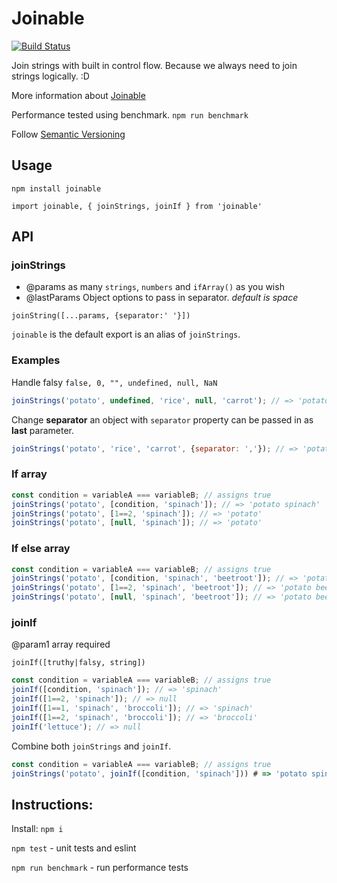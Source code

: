 # Joinable

[![Build Status](https://travis-ci.org/rkotze/joinable.svg?branch=master)](https://travis-ci.org/rkotze/joinable)

Join strings with built in control flow. Because we always need to join strings logically. :D

More information about [Joinable](http://www.richardkotze.com/projects/joinable)

Performance tested using benchmark. `npm run benchmark`

Follow [Semantic Versioning](http://semver.org/)

## Usage

`npm install joinable`

`import joinable, { joinStrings, joinIf } from 'joinable'`

## API

### joinStrings

- @params as many `strings`, `numbers` and `ifArray()` as you wish
- @lastParams Object options to pass in separator. _default is space_

`joinString([...params, {separator:' '}])`

`joinable` is the default export is an alias of `joinStrings`.

### Examples

Handle falsy `false, 0, "", undefined, null, NaN`

```JavaScript
joinStrings('potato', undefined, 'rice', null, 'carrot'); // => 'potato rice carrot'
```

Change **separator** an object with `separator` property can be passed in as **last** parameter.

```JavaScript
joinStrings('potato', 'rice', 'carrot', {separator: ','}); // => 'potato,rice,carrot'
```

### If array

```JavaScript
const condition = variableA === variableB; // assigns true
joinStrings('potato', [condition, 'spinach']); // => 'potato spinach'
joinStrings('potato', [1==2, 'spinach']); // => 'potato'
joinStrings('potato', [null, 'spinach']); // => 'potato'
```

### If else array

```JavaScript
const condition = variableA === variableB; // assigns true
joinStrings('potato', [condition, 'spinach', 'beetroot']); // => 'potato spinach'
joinStrings('potato', [1==2, 'spinach', 'beetroot']); // => 'potato beetroot'
joinStrings('potato', [null, 'spinach', 'beetroot']); // => 'potato beetroot'
```

### joinIf

@param1 array required

`joinIf([truthy|falsy, string])`

```JavaScript
const condition = variableA === variableB; // assigns true
joinIf([condition, 'spinach']); // => 'spinach'
joinIf([1==2, 'spinach']); // => null
joinIf([1==1, 'spinach', 'broccoli']); // => 'spinach'
joinIf([1==2, 'spinach', 'broccoli']); // => 'broccoli'
joinIf('lettuce'); // => null
```

Combine both `joinStrings` and `joinIf`.

```JavaScript
const condition = variableA === variableB; // assigns true
joinStrings('potato', joinIf([condition, 'spinach'])) # => 'potato spinach'
```

## Instructions:

Install: `npm i`

`npm test` - unit tests and eslint

`npm run benchmark` - run performance tests